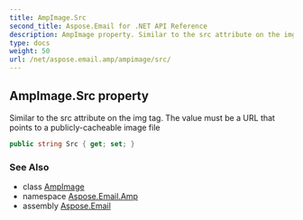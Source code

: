 ```yaml
---
title: AmpImage.Src
second_title: Aspose.Email for .NET API Reference
description: AmpImage property. Similar to the src attribute on the img tag. The value must be a URL that points to a publiclycacheable image file
type: docs
weight: 50
url: /net/aspose.email.amp/ampimage/src/
---
```

## AmpImage.Src property

Similar to the src attribute on the img tag. The value must be a URL that points to a publicly-cacheable image file

```csharp
public string Src { get; set; }
```

### See Also

* class [AmpImage](../)
* namespace [Aspose.Email.Amp](../../ampimage/)
* assembly [Aspose.Email](../../../)



